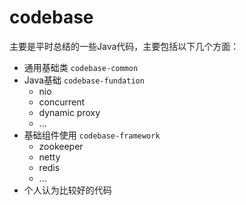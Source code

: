 # codebase

主要是平时总结的一些Java代码，主要包括以下几个方面：

* 通用基础类 `codebase-common`
* Java基础 `codebase-fundation`
   - nio
   - concurrent
   - dynamic proxy
   - ...
* 基础组件使用 `codebase-framework`
   - zookeeper
   - netty
   - redis
   - ...
* 个人认为比较好的代码
